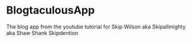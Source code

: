 BlogtaculousApp
===============
The blog app from the youtube tutorial for Skip Wilson aka Skipallmighty aka Shaw Shank Skipdention
